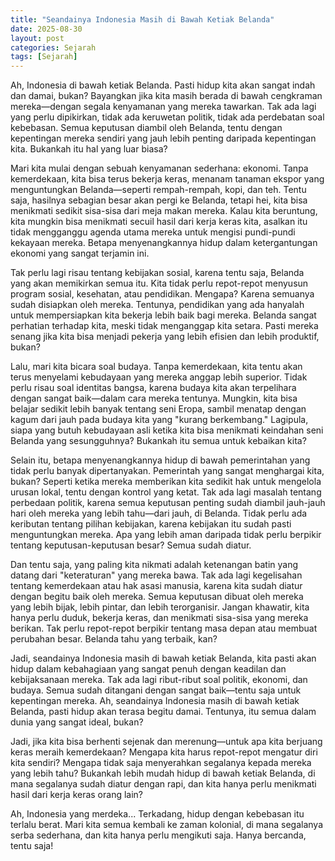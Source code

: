 ```yaml
---
title: "Seandainya Indonesia Masih di Bawah Ketiak Belanda"
date: 2025-08-30
layout: post
categories: Sejarah
tags: [Sejarah]
---
```

Ah, Indonesia di bawah ketiak Belanda. Pasti hidup kita akan sangat indah dan damai, bukan? Bayangkan jika kita masih berada di bawah cengkraman mereka—dengan segala kenyamanan yang mereka tawarkan. Tak ada lagi yang perlu dipikirkan, tidak ada keruwetan politik, tidak ada perdebatan soal kebebasan. Semua keputusan diambil oleh Belanda, tentu dengan kepentingan mereka sendiri yang jauh lebih penting daripada kepentingan kita. Bukankah itu hal yang luar biasa?

Mari kita mulai dengan sebuah kenyamanan sederhana: ekonomi. Tanpa kemerdekaan, kita bisa terus bekerja keras, menanam tanaman ekspor yang menguntungkan Belanda—seperti rempah-rempah, kopi, dan teh. Tentu saja, hasilnya sebagian besar akan pergi ke Belanda, tetapi hei, kita bisa menikmati sedikit sisa-sisa dari meja makan mereka. Kalau kita beruntung, kita mungkin bisa menikmati secuil hasil dari kerja keras kita, asalkan itu tidak mengganggu agenda utama mereka untuk mengisi pundi-pundi kekayaan mereka. Betapa menyenangkannya hidup dalam ketergantungan ekonomi yang sangat terjamin ini.

Tak perlu lagi risau tentang kebijakan sosial, karena tentu saja, Belanda yang akan memikirkan semua itu. Kita tidak perlu repot-repot menyusun program sosial, kesehatan, atau pendidikan. Mengapa? Karena semuanya sudah disiapkan oleh mereka. Tentunya, pendidikan yang ada hanyalah untuk mempersiapkan kita bekerja lebih baik bagi mereka. Belanda sangat perhatian terhadap kita, meski tidak menganggap kita setara. Pasti mereka senang jika kita bisa menjadi pekerja yang lebih efisien dan lebih produktif, bukan?

Lalu, mari kita bicara soal budaya. Tanpa kemerdekaan, kita tentu akan terus menyelami kebudayaan yang mereka anggap lebih superior. Tidak perlu risau soal identitas bangsa, karena budaya kita akan terpelihara dengan sangat baik—dalam cara mereka tentunya. Mungkin, kita bisa belajar sedikit lebih banyak tentang seni Eropa, sambil menatap dengan kagum dari jauh pada budaya kita yang "kurang berkembang." Lagipula, siapa yang butuh kebudayaan asli ketika kita bisa menikmati keindahan seni Belanda yang sesungguhnya? Bukankah itu semua untuk kebaikan kita?

Selain itu, betapa menyenangkannya hidup di bawah pemerintahan yang tidak perlu banyak dipertanyakan. Pemerintah yang sangat menghargai kita, bukan? Seperti ketika mereka memberikan kita sedikit hak untuk mengelola urusan lokal, tentu dengan kontrol yang ketat. Tak ada lagi masalah tentang perbedaan politik, karena semua keputusan penting sudah diambil jauh-jauh hari oleh mereka yang lebih tahu—dari jauh, di Belanda. Tidak perlu ada keributan tentang pilihan kebijakan, karena kebijakan itu sudah pasti menguntungkan mereka. Apa yang lebih aman daripada tidak perlu berpikir tentang keputusan-keputusan besar? Semua sudah diatur.

Dan tentu saja, yang paling kita nikmati adalah ketenangan batin yang datang dari "keteraturan" yang mereka bawa. Tak ada lagi kegelisahan tentang kemerdekaan atau hak asasi manusia, karena kita sudah diatur dengan begitu baik oleh mereka. Semua keputusan dibuat oleh mereka yang lebih bijak, lebih pintar, dan lebih terorganisir. Jangan khawatir, kita hanya perlu duduk, bekerja keras, dan menikmati sisa-sisa yang mereka berikan. Tak perlu repot-repot berpikir tentang masa depan atau membuat perubahan besar. Belanda tahu yang terbaik, kan?

Jadi, seandainya Indonesia masih di bawah ketiak Belanda, kita pasti akan hidup dalam kebahagiaan yang sangat penuh dengan keadilan dan kebijaksanaan mereka. Tak ada lagi ribut-ribut soal politik, ekonomi, dan budaya. Semua sudah ditangani dengan sangat baik—tentu saja untuk kepentingan mereka. Ah, seandainya Indonesia masih di bawah ketiak Belanda, pasti hidup akan terasa begitu damai. Tentunya, itu semua dalam dunia yang sangat ideal, bukan?

Jadi, jika kita bisa berhenti sejenak dan merenung—untuk apa kita berjuang keras meraih kemerdekaan? Mengapa kita harus repot-repot mengatur diri kita sendiri? Mengapa tidak saja menyerahkan segalanya kepada mereka yang lebih tahu? Bukankah lebih mudah hidup di bawah ketiak Belanda, di mana segalanya sudah diatur dengan rapi, dan kita hanya perlu menikmati hasil dari kerja keras orang lain?

Ah, Indonesia yang merdeka... Terkadang, hidup dengan kebebasan itu terlalu berat. Mari kita semua kembali ke zaman kolonial, di mana segalanya serba sederhana, dan kita hanya perlu mengikuti saja. Hanya bercanda, tentu saja!
